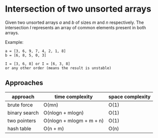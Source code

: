 # Intersection of two unsorted arrays

Given two unsorted arrays _a_ and _b_ of sizes _m_ and _n_ respectively.
The intersection _I_ represents an array of common elements present in both arrays.

Example:
```text
a = [3, 6, 9, 7, 4, 2, 1, 8]
b = [6, 8, 5, 0, 3]

I = [3, 6, 8] or I = [6, 3, 8]
or any other order (means the result is unstable)
```

## Approaches
| approach      | time complexity          | space complexity |
|---------------|--------------------------|------------------|
| brute force   | O(mn)                    | O(1)             |
| binary search | O(nlogn + mlogn)         | O(1)             |
| two pointers  | O(nlogn + mlogm + m + n) | O(1)             |
| hash table    | O(n + m)                 | O(n)             |